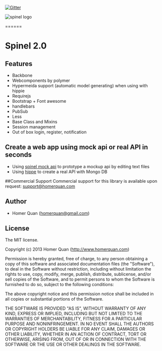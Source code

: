 [![Gitter](https://badges.gitter.im/Join%20Chat.svg)](https://gitter.im/homerquan/spinel?utm_source=badge&utm_medium=badge&utm_campaign=pr-badge&utm_content=body_badge)

![spinel logo](http://s401765523.onlinehome.us/res/img/spinel-logo.svg)

======
# Spinel 2.0

## Features

- Backbone 
- Webcomponents by polymer
- Hypermeida support (automatic model generating) when using with hippie
- Requirejs
- Bootstrap + Font awesome
- handlebars
- PubSub 
- Less
- Base Class and Mixins
- Session management
- Out of box login, register, notification

## Create a web app using mock api or real API in seconds

- Using [spinel mock api](https://github.com/homerquan/spinel-mock-api) to prototype a mockup api by editing text files 
- Using [hippe](https://github.com/homerquan/hippie) to create a real API with Mongo DB

##Commercial Support
Commercial support for this library is available upon request: support@homerquan.com

## Author
  * Homer Quan (homerquan@gmail.com)

## License
The MIT license.

Copyright (c) 2013 Homer Quan (http://www.homerquan.com)

Permission is hereby granted, free of charge, to any person obtaining a copy of
this software and associated documentation files (the "Software"), to deal in
the Software without restriction, including without limitation the rights to
use, copy, modify, merge, publish, distribute, sublicense, and/or sell copies
of the Software, and to permit persons to whom the Software is furnished to do
so, subject to the following conditions:

The above copyright notice and this permission notice shall be included in all
copies or substantial portions of the Software.

THE SOFTWARE IS PROVIDED "AS IS", WITHOUT WARRANTY OF ANY KIND, EXPRESS OR
IMPLIED, INCLUDING BUT NOT LIMITED TO THE WARRANTIES OF MERCHANTABILITY,
FITNESS FOR A PARTICULAR PURPOSE AND NONINFRINGEMENT. IN NO EVENT SHALL THE
AUTHORS OR COPYRIGHT HOLDERS BE LIABLE FOR ANY CLAIM, DAMAGES OR OTHER
LIABILITY, WHETHER IN AN ACTION OF CONTRACT, TORT OR OTHERWISE, ARISING FROM,
OUT OF OR IN CONNECTION WITH THE SOFTWARE OR THE USE OR OTHER DEALINGS IN THE
SOFTWARE.
